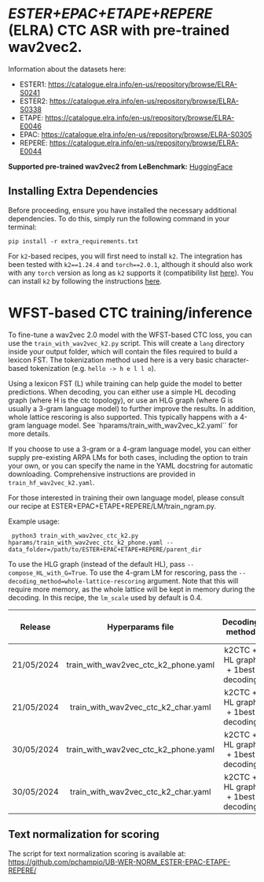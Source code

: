 # *ESTER+EPAC+ETAPE+REPERE* (ELRA) CTC ASR with pre-trained wav2vec2.

Information about the datasets here:
 - ESTER1: https://catalogue.elra.info/en-us/repository/browse/ELRA-S0241
 - ESTER2: https://catalogue.elra.info/en-us/repository/browse/ELRA-S0338
 - ETAPE:  https://catalogue.elra.info/en-us/repository/browse/ELRA-E0046
 - EPAC:   https://catalogue.elra.info/en-us/repository/browse/ELRA-S0305
 - REPERE: https://catalogue.elra.info/en-us/repository/browse/ELRA-E0044

**Supported pre-trained wav2vec2 from LeBenchmark:** [HuggingFace](https://huggingface.co/LeBenchmark)

## Installing Extra Dependencies

Before proceeding, ensure you have installed the necessary additional dependencies. To do this, simply run the following command in your terminal:

```
pip install -r extra_requirements.txt
```

For `k2`-based recipes, you will first need to install `k2`. The integration has been tested with `k2==1.24.4` and `torch==2.0.1`, although it should also work with any `torch` version as long as `k2` supports it (compatibility list [here](https://k2-fsa.github.io/k2/installation/pre-compiled-cuda-wheels-linux/index.html)). You can install `k2` by following the instructions [here](https://k2-fsa.github.io/k2/installation/from_wheels.html#linux-cuda-example).


# WFST-based CTC training/inference
To fine-tune a wav2vec 2.0 model with the WFST-based CTC loss, you can use the `train_with_wav2vec_k2.py` script. This will create a `lang` directory inside your output folder, which will contain the files required to build a lexicon FST. The tokenization method used here is a very basic character-based tokenization (e.g. `hello -> h e l l o`).

Using a lexicon FST (L) while training can help guide the model to better predictions. When decoding, you can either use a simple HL decoding graph (where H is the ctc topology), or use an HLG graph (where G is usually a 3-gram language model) to further improve the results. In addition, whole lattice rescoring is also supported. This typically happens with a 4-gram language model. See `hparams/train_with_wav2vec_k2.yaml`` for more details.

If you choose to use a 3-gram or a 4-gram language model, you can either supply pre-existing ARPA LMs for both cases, including the option to train your own, or you can specify the name in the YAML docstring for automatic downloading. Comprehensive instructions are provided in `train_hf_wav2vec_k2.yaml`.

For those interested in training their own language model, please consult our recipe at ESTER+EPAC+ETAPE+REPERE/LM/train_ngram.py.

Example usage:
```
 python3 train_with_wav2vec_ctc_k2.py hparams/train_with_wav2vec_ctc_k2_phone.yaml --data_folder=/path/to/ESTER+EPAC+ETAPE+REPERE/parent_dir
```

To use the HLG graph (instead of the default HL), pass `--compose_HL_with_G=True`. To use the 4-gram LM for rescoring, pass the `--decoding_method=whole-lattice-rescoring` argument. Note that this will require more memory, as the whole lattice will be kept in memory during the decoding. In this recipe, the `lm_scale` used by default is 0.4.

| Release    | Hyperparams file                     | Decoding method                   | Text Normalization for scoring  |  EPAC WER  | ESTER1 WER | ESTER2 WER | ETAPE | REPERE |
|:----------:|:------------------------------------:|:---------------------------------:|:-------------------------------:|:----------:|:----------:|:----------:|:-----:|:-------|
| 21/05/2024 | train_with_wav2vec_ctc_k2_phone.yaml | k2CTC + HL graph + 1best decoding | No                              | 14.41      | 12.81      | 13.66      | 24.90 | 13.95  |
| 21/05/2024 | train_with_wav2vec_ctc_k2_char.yaml  | k2CTC + HL graph + 1best decoding | No                              | 15.17      | 13.18      | 14.21      | 26.16 | 14.74  |
| 30/05/2024 | train_with_wav2vec_ctc_k2_phone.yaml | k2CTC + HL graph + 1best decoding | Yes                             | 9.49       | 10.19      | 11.36      | 23.01 | 11.58  |
| 30/05/2024 | train_with_wav2vec_ctc_k2_char.yaml  | k2CTC + HL graph + 1best decoding | Yes                             | 10.96      | 11.00      | 12.39      | 24.83 | 12.88  |

## Text normalization for scoring
The script for text normalization scoring is available at: https://github.com/pchampio/UB-WER-NORM_ESTER-EPAC-ETAPE-REPERE/
